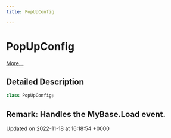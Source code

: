 ```yaml
---
title: PopUpConfig

---
```


# PopUpConfig



 [More...](#detailed-description)

## Detailed Description

```csharp
class PopUpConfig;
```


**Remark**: Handles the MyBase.Load event. 
-------------------------------

Updated on 2022-11-18 at 16:18:54 +0000